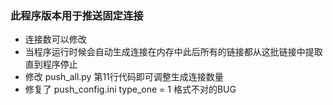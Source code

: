### 此程序版本用于推送固定连接
* 连接数可以修改
* 当程序运行时候会自动生成连接在内存中此后所有的链接都从这批链接中提取
  直到程序停止
* 修改 push_all.py 第11行代码即可调整生成连接数量
* 修复了 push_config.ini type_one = 1 格式不对的BUG